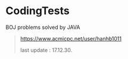 # CodingTests

BOJ problems solved by JAVA


> https://www.acmicpc.net/user/hanhb1011
>
> last update : 17.12.30.